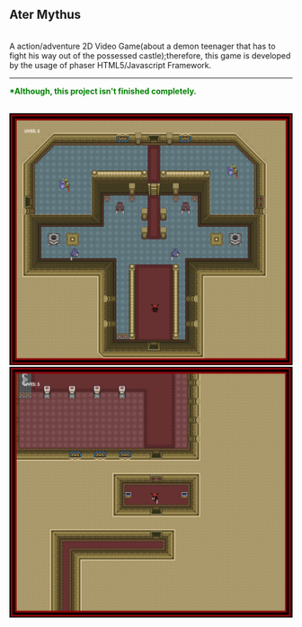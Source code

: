 <h2><b>Ater Mythus</b></h2> <br>
A action/adventure 2D Video Game(about a demon teenager that has to fight his way out of the possessed castle);therefore, this game is developed by the usage of phaser HTML5/Javascript Framework.
<br>
<hr>
<b><font color="green">*Although, this project isn't finished completely.</font><b/><br><br>

![picture](https://raw.githubusercontent.com/jerry6891/RPGGame/master/assets/01.png)<br>
![picture](https://raw.githubusercontent.com/jerry6891/RPGGame/master/assets/02.png)
